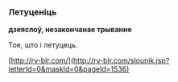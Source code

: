 ### Летуценіць
**дзеяслоў, незакончанае трыванне**

Тое, што і летуцець.

<a rel="author">[http://rv-blr.com/](http://rv-blr.com/slounik.jsp?letterId=0&maskId=0&pageId=1536)</a>
